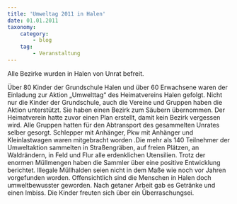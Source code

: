 ```yaml
---
title: 'Umweltag 2011 in Halen'
date: 01.01.2011
taxonomy:
    category:
        - blog
    tag:
        - Veranstaltung
---
```


Alle Bezirke wurden in Halen von Unrat befreit.

Über 80 Kinder der Grundschule Halen und über 60 Erwachsene waren der Einladung zur Aktion „Umwelttag“ des Heimatvereins Halen gefolgt. Nicht nur die Kinder der Grundschule, auch die Vereine und Gruppen haben die Aktion unterstützt. Sie haben einen Bezirk zum Säubern übernommen. Der Heimatverein hatte zuvor einen Plan erstellt, damit kein Bezirk vergessen wird. Alle Gruppen hatten für den Abtransport des gesammelten Unrates selber gesorgt. Schlepper mit Anhänger, Pkw mit Anhänger und Kleinlastwagen waren mitgebracht worden .Die mehr als 140 Teilnehmer der Umweltaktion sammelten in Straßengräben, auf freien Plätzen, an Waldrändern, in Feld und Flur alle erdenklichen Utensilien. Trotz der enormen Müllmengen haben die Sammler über eine positive Entwicklung berichtet. Illegale Müllhalden seien nicht in dem Maße wie noch vor Jahren vorgefunden worden. Offensichtlich sind die Menschen in Halen doch umweltbewusster geworden. Nach getaner Arbeit gab es Getränke und einen Imbiss. Die Kinder freuten sich über ein Überraschungsei.
